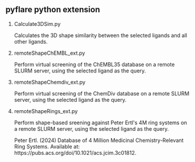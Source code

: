 <h2>pyflare python extension</h2>
<ol>
   <li>Calculate3DSim.py</li>
   <p>Calculates the 3D shape similarity between the selected ligands and all other ligands.</p>
   <li>remoteShapeChEMBL_ext.py</li>
   <p>Perform virtual screening of the ChEMBL35 database on a remote SLURM server, using the selected ligand as the query.</p>
   <li>remoteShapeChemdiv_ext.py</li>
   <p>Perform virtual screening of the ChemDiv database on a remote SLURM server, using the selected ligand as the query.</p>
   <li>remoteShapeRings_ext.py</li>
   <p>Perform shape-based sreening against Peter Ertl's 4M ring systems on a remote SLURM server, using the selected ligand as the query.</p>
   <p>Peter Ertl. (2024) Database of 4 Million Medicinal Chemistry-Relevant Ring Systems. Available at: https://pubs.acs.org/doi/10.1021/acs.jcim.3c01812. </p>
</ol>
